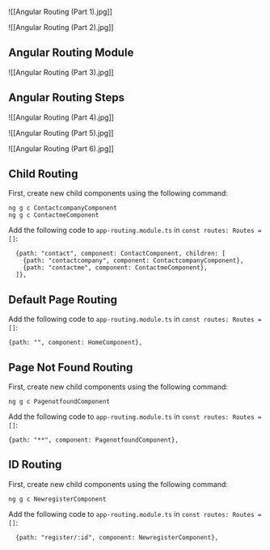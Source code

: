 ![[Angular Routing (Part 1).jpg]]

![[Angular Routing (Part 2).jpg]]

## Angular Routing Module

![[Angular Routing (Part 3).jpg]]

## Angular Routing Steps

![[Angular Routing (Part 4).jpg]]

![[Angular Routing (Part 5).jpg]]

![[Angular Routing (Part 6).jpg]]

## Child Routing

First, create new child components using the following command: 

```CMD
ng g c ContactcompanyComponent
ng g c ContactmeComponent
```

Add the following code to `app-routing.module.ts` in `const routes: Routes = []`:

```TS
  {path: "contact", component: ContactComponent, children: [
    {path: "contactcompany", component: ContactcompanyComponent},
    {path: "contactme", component: ContactmeComponent},
  ]},
```

## Default Page Routing

Add the following code to `app-routing.module.ts` in `const routes: Routes = []`:

```TS
{path: "", component: HomeComponent},
```

## Page Not Found Routing

First, create new child components using the following command: 

```CMD
ng g c PagenotfoundComponent
```

Add the following code to `app-routing.module.ts` in `const routes: Routes = []`:

```TS
{path: "**", component: PagenotfoundComponent},
```

## ID Routing

First, create new child components using the following command: 

```CMD
ng g c NewregisterComponent
```

Add the following code to `app-routing.module.ts` in `const routes: Routes = []`:

```TS
  {path: "register/:id", component: NewregisterComponent},
```

